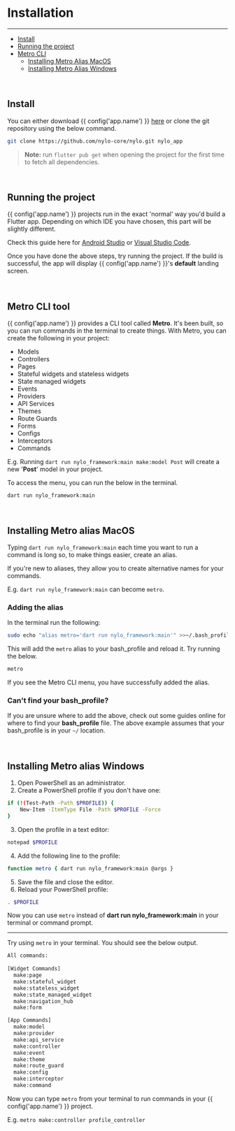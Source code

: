 # Installation

---

<a name="section-1"></a>
- [Install](#install "Install")
- [Running the project](#running-the-project "Running the project")  
- [Metro CLI](#metro-cli "Metro CLI")
  - [Installing Metro Alias MacOS](#installing-metro-alias-macos "Installing Metro Alias MacOS")
  - [Installing Metro Alias Windows](#installing-metro-alias-windows "Installing Metro Alias Windows")

<div id="install"></div>
<br>

## Install

You can either download {{ config('app.name') }} <a href="{{ route('landing.download') }}">here</a> or clone the git repository using the below command.

```bash
git clone https://github.com/nylo-core/nylo.git nylo_app
```

> <b>Note:</b> run `flutter pub get` when opening the project for the first time to fetch all dependencies.

<div id="running-the-project"></div>
<br>

## Running the project

{{ config('app.name') }} projects run in the exact 'normal' way you'd build a Flutter app. Depending on which IDE you have chosen, this part will be slightly different.

Check this guide here for <a href="https://docs.flutter.dev/development/tools/android-studio#running-and-debugging" target="_BLANK">Android Studio</a> or <a  target="_BLANK" href="https://docs.flutter.dev/development/tools/vs-code#run-app-without-breakpoints">Visual Studio Code</a>.

Once you have done the above steps, try running the project.
If the build is successful, the app will display {{ config('app.name') }}'s **default** landing screen.


<div id="metro-cli"></div>
<br>

## Metro CLI tool

{{ config('app.name') }} provides a CLI tool called <b>Metro</b>. 
It's been built, so you can run commands in the terminal to create things. With Metro, you can create the following in your project:

- Models
- Controllers
- Pages
- Stateful widgets and stateless widgets
- State managed widgets
- Events
- Providers
- API Services
- Themes
- Route Guards
- Forms
- Configs
- Interceptors
- Commands

E.g. Running `dart run nylo_framework:main make:model Post` will create a new '**Post**' model in your project.

To access the menu, you can run the below in the terminal.

`dart run nylo_framework:main`

<div id="installing-metro-alias-macos"></div>
<br>

## Installing Metro alias MacOS

Typing `dart run nylo_framework:main` each time you want to run a command is long so, to make things easier, create an alias.

If you're new to aliases, they allow you to create alternative names for your commands.

E.g. `dart run nylo_framework:main` can become `metro`.

### Adding the alias

In the terminal run the following:

``` bash
sudo echo "alias metro='dart run nylo_framework:main'" >>~/.bash_profile && source ~/.bash_profile
```

This will add the `metro` alias to your bash_profile and reload it. Try running the below.

``` bash
metro
```

If you see the Metro CLI menu, you have successfully added the alias.

### Can't find your bash\_profile?

If you are unsure where to add the above, check out some guides online for where to find your <b>bash\_profile</b> file.
The above example assumes that your bash_profile is in your `~/` location.

<div id="installing-metro-alias-windows"></div>
<br>

## Installing Metro alias Windows

1. Open PowerShell as an administrator.
2. Create a PowerShell profile if you don't have one:

``` bash
if (!(Test-Path -Path $PROFILE)) {
    New-Item -ItemType File -Path $PROFILE -Force
}
```

3. Open the profile in a text editor:

``` bash
notepad $PROFILE
```

4. Add the following line to the profile:

``` bash
function metro { dart run nylo_framework:main @args }
```

5. Save the file and close the editor.
6. Reload your PowerShell profile:

``` bash
. $PROFILE
```

Now you can use `metro` instead of **dart run nylo_framework:main** in your terminal or command prompt.

--- 

Try using `metro` in your terminal. You should see the below output.

``` bash    
All commands:
 
[Widget Commands]
  make:page
  make:stateful_widget
  make:stateless_widget
  make:state_managed_widget
  make:navigation_hub
  make:form

[App Commands]
  make:model
  make:provider
  make:api_service
  make:controller
  make:event
  make:theme
  make:route_guard
  make:config
  make:interceptor
  make:command
```

Now you can type `metro` from your terminal to run commands in your {{ config('app.name') }} project.

E.g. `metro make:controller profile_controller`
